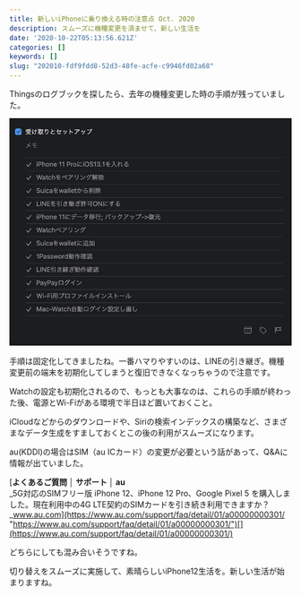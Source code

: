 ```yaml
---
title: 新しいiPhoneに乗り換える時の注意点 Oct. 2020
description: スムーズに機種変更を済ませて、新しい生活を
date: '2020-10-22T05:13:56.621Z'
categories: []
keywords: []
slug: "202010-fdf9fdd8-52d3-48fe-acfe-c9946fd02a68"
---
```

Thingsのログブックを探したら、去年の機種変更した時の手順が残っていました。

![](1__rRJ48__Re__9EXF__X79HKJtw.png)

手順は固定化してきましたね。一番ハマりやすいのは、LINEの引き継ぎ。機種変更前の端末を初期化してしまうと復旧できなくなっちゃうので注意です。

Watchの設定も初期化されるので、もっとも大事なのは、これらの手順が終わった後、電源とWi-Fiがある環境で半日ほど置いておくこと。

iCloudなどからのダウンロードや、Siriの検索インデックスの構築など、さまざまなデータ生成をすましておくとこの後の利用がスムーズになります。

au(KDDI)の場合はSIM（au ICカード）の変更が必要という話があって、Q&Aに情報が出ていました。

[**よくあるご質問 │ サポート │ au**  
_5G対応のSIMフリー版 iPhone 12、iPhone 12 Pro、Google Pixel 5 を購入しました。現在利用中の4G LTE契約のSIMカードを引き続き利用できますか？_www.au.com](https://www.au.com/support/faq/detail/01/a00000000301/ "https://www.au.com/support/faq/detail/01/a00000000301/")[](https://www.au.com/support/faq/detail/01/a00000000301/)

どちらにしても混み合いそうですね。

切り替えをスムーズに実施して、素晴らしいiPhone12生活を。新しい生活が始まりますね。